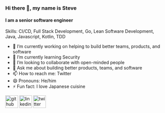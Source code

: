 ### Hi there 👋, my name is Steve
#### I am a senior software engineer

Skills: CI/CD, Full Stack Development, Go, Lean Software Development, Java, Javascript, Kotlin, TDD

- 🔭 I’m currently working on helping to build better teams, products, and software
- 🌱 I’m currently learning Security 
- 👯 I’m looking to collaborate with open-minded people 
- 💬 Ask me about building better products, teams, and software 
- 📫 How to reach me: Twitter 
- 😄 Pronouns: He/him 
- ⚡ Fun fact: I love Japanese cuisine 


[<img src='https://cdn.jsdelivr.net/npm/simple-icons@3.0.1/icons/github.svg' alt='github' height='40'>](https://github.com/scarrupt)  [<img src='https://cdn.jsdelivr.net/npm/simple-icons@3.0.1/icons/linkedin.svg' alt='linkedin' height='40'>](https://www.linkedin.com/in/stevecarrupt//)  [<img src='https://cdn.jsdelivr.net/npm/simple-icons@3.0.1/icons/twitter.svg' alt='twitter' height='40'>](https://twitter.com/stevecarrupt)  
